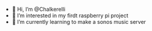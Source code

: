- 👋 Hi, I’m @Chalkerelli
- 👀 I’m interested in my firdt raspberry pi project
- 🌱 I’m currently learning to make a sonos music server
